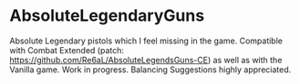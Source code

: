 # AbsoluteLegendaryGuns
Absolute Legendary pistols which I feel missing in the game.
Compatible with Combat Extended (patch: https://github.com/Re6aL/AbsoluteLegendsGuns-CE) as well as with the Vanilla game.
Work in progress. Balancing Suggestions highly appreciated.
